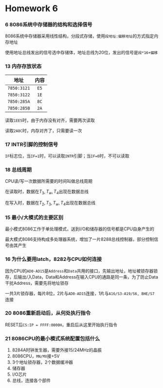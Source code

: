 # Homework 6

### 6 8086系统中存储器的结构和选择信号

8086系统中存储器采用线性结构，分段式存储，使用`段地址:偏移地址`的方式指定内存地址

使用地址总线发出的信号选中存储体，地址总线为20位，发出的信号是`段*16+偏移`



### 13 内存存放状态

|    地址     | 内容 |
| :---------: | :--: |
| `7850:3121` | `E5` |
| `7850:3122` | `1E` |
| `7850:285A` | `8C` |
| `7850:285B` | `2A` |

读取`1EE5`时，由于内存没有对齐，需要两次读取

读取`2A8C`时，内存对齐了，只需要读一次



### 17 INTR引脚的控制信号

`IF`标志位，当`IF=1`时，可以读取`INTR`引脚；当`IF=0`时，不可以读取



### 18 总线周期

CPU读/写一次数据所需要的时间叫做总线周期

在读取时，数据在$T_3,T_w,T_4$出现在数据总线

在写入时，数据在$T_2,T_3,T_w,T_4$出现在数据总线



### 15 最小/大模式的主要区别

最小模式8086工作于单处理模式，送到I/O和储存器的信号都是CPU自身产生的

最大模式8086支持构成多处理器系统，增加了一片8288总线控制器，部分控制信号由其产生



### 16 为什么要用latch，8282与CPU如何连接

因为CPU的`AD0-AD15`是`Address`和`Data`共用的接口，先输出地址，地址被锁存器锁存，后输出/入Data，Data和Address在输入CPU的通路是同一条，为了防止Data干扰Address，需要先将地址锁存

一共3片锁存器，每片8位，2片与`AD0-AD15`连接，1片与`A16/S3-A19/S6, BHE/S7`连接



### 20 8086重新启动后，从何处执行指令

RESET后`CS:IP = FFFF:0000H`，重启后从这里开始执行指令



### 21 8086CPU的最小模式系统配置包括什么

1. 8284A时钟发生器，需要外接15/24MHz的晶振
2. 8086CPU，`MN/MX`接+5V
3. 3个地址锁存器，2个数据缓冲器
4. 储存器
5. I/O芯片
6. 总线，连接各个部件



